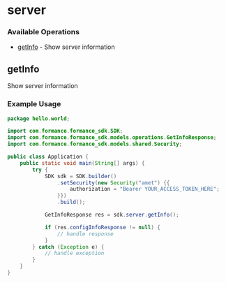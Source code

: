 # server

### Available Operations

* [getInfo](#getinfo) - Show server information

## getInfo

Show server information

### Example Usage

```java
package hello.world;

import com.formance.formance_sdk.SDK;
import com.formance.formance_sdk.models.operations.GetInfoResponse;
import com.formance.formance_sdk.models.shared.Security;

public class Application {
    public static void main(String[] args) {
        try {
            SDK sdk = SDK.builder()
                .setSecurity(new Security("amet") {{
                    authorization = "Bearer YOUR_ACCESS_TOKEN_HERE";
                }})
                .build();

            GetInfoResponse res = sdk.server.getInfo();

            if (res.configInfoResponse != null) {
                // handle response
            }
        } catch (Exception e) {
            // handle exception
        }
    }
}
```
